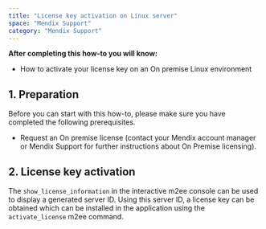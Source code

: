 ```yaml
---
title: "License key activation on Linux server"
space: "Mendix Support"
category: "Mendix Support"
---
```

**After completing this how-to you will know:**

*   How to activate your license key on an On premise Linux environment

## 1. Preparation

Before you can start with this how-to, please make sure you have completed the following prerequisites.

*   Request an On premise license (contact your Mendix account manager or Mendix Support for further instructions about On Premise licensing).

## 2\. License key activation

The `show_license_information` in the interactive m2ee console can be used to display a generated server ID. Using this server ID, a license key can be obtained which can be installed in the application using the `activate_license` m2ee command.
